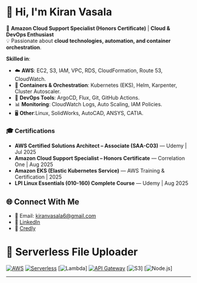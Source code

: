 # 👋 Hi, I'm Kiran Vasala  

🚀 **Amazon Cloud Support Specialist (Honors Certificate)** | **Cloud & DevOps Enthusiast**  
💡 Passionate about **cloud technologies, automation, and container orchestration**.  

**Skilled in**:  
- ☁️ **AWS**: EC2, S3, IAM, VPC, RDS, CloudFormation, Route 53, CloudWatch.
- 🐳 **Containers & Orchestration**: Kubernetes (EKS), Helm, Karpenter, Cluster Autoscaler.
- 🔧 **DevOps Tools**: ArgoCD, Flux, Git, GitHub Actions.
- 📊 **Monitoring**: CloudWatch Logs, Auto Scaling, IAM Policies.
- 🖥️ **Other**:Linux, SolidWorks, AutoCAD, ANSYS, CATIA.

### 🎓 Certifications

- **AWS Certified Solutions Architect – Associate (SAA-C03)** — Udemy | Jul 2025  
- **Amazon Cloud Support Specialist – Honors Certificate** — Correlation One | Aug 2025  
- **Amazon EKS (Elastic Kubernetes Service)** — AWS Training & Certification | 2025  
- **LPI Linux Essentials (010-160) Complete Course** — Udemy | Aug 2025  

## 🌐 Connect With Me
- 📧 Email: kiranvasala6@gmail.com  
- 💼 [LinkedIn](https://www.linkedin.com/in/kiran-vasala/)
- 🏅 [Credly](https://www.credly.com/users/kiran-vasala)
# 📂 Serverless File Uploader

[![AWS](https://img.shields.io/badge/AWS-232F3E?style=for-the-badge&logo=amazonaws&logoColor=white)](https://aws.amazon.com/)
[![Serverless](https://img.shields.io/badge/Serverless-FF4088?style=for-the-badge)](https://aws.amazon.com/lambda/)
[![Lambda](https://img.shields.io/badge/Lambda-FF9900?style=for-the-badge&logo=aws-lambda&logoColor=white)]
[![API Gateway](https://img.shields.io/badge/API%20Gateway-FF9900?style=for-the-badge)](https://aws.amazon.com/api-gateway/)
[![S3](https://img.shields.io/badge/S3-569A31?style=for-the-badge&logo=amazons3&logoColor=white)]
[![Node.js](https://img.shields.io/badge/Node.js-339933?style=for-the-badge&logo=node.js&logoColor=white)]

---
